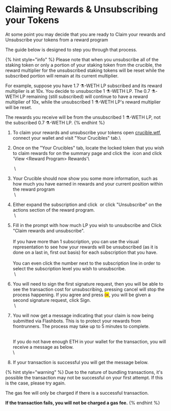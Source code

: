 # Claiming Rewards & Unsubscribing your Tokens

At some point you may decide that you are ready to Claim your rewards and Unsubscribe your tokens from a reward program

The guide below is designed to step you through that process.

{% hint style="info" %}
Please note that when you unsubscribe all of the staking token or only a portion of your staking token from the crucible, the reward multiplier for the unsubscribed staking tokens will be reset while the subscribed portion will remain at its current multiplier.&#x20;

For example, suppose you have 1.7 ⚗️-WETH LP subscribed and its reward multiplier is at 10x. You decide to unsubscribe 1 ⚗️-WETH LP. The 0.7 ⚗️-WETH LP remaining (still subscribed) will continue to have a reward multiplier of 10x, while the unsubscribed 1 ⚗️-WETH LP's reward multiplier will be reset.&#x20;

The rewards you receive will be from the unsubscribed 1 ⚗️-WETH LP, not the subscribed 0.7 ⚗️-WETH LP.
{% endhint %}

1. To claim your rewards and unsubscribe your tokens open [crucible.wtf](https://www.crucible.wtf/), connect your wallet and visit "Your Crucibles" tab.\

2.  Once on the "Your Crucibles" tab, locate the locked token that you wish to claim rewards for on the summary page and click the <img src="../.gitbook/assets/screenshot-2021-08-03-at-19.38.37.png" alt="" data-size="original"> icon and click 'View \<Reward Program> Rewards'\


    <img src="../.gitbook/assets/screenshot-2021-08-03-at-19.38.12.png" alt="" data-size="original">\
    <img src="../.gitbook/assets/screenshot-2021-08-03-at-19.39.25.png" alt="" data-size="original"> \

3. Your Crucible should now show you some more information, such as how much you have earned in rewards and your current position within the reward program \
   <img src="../.gitbook/assets/screenshot-2021-08-03-at-20.24.26.png" alt="" data-size="original"> \

4. Either expand the subscription and click <img src="../.gitbook/assets/screenshot-2021-08-03-at-20.25.08.png" alt="" data-size="original"> or click "Unsubscribe" on the actions section of the reward program.\
   <img src="../.gitbook/assets/screenshot-2021-08-03-at-20.25.44.png" alt="" data-size="original"> \

5. Fill in the prompt with how much LP you wish to unsubscribe and Click "Claim rewards and unsubscribe".\
   \
   If you have more than 1 subscription, you can use the visual representation to see how your rewards will be unsubscribed (as it is done on a last in, first out basis) for each subscription that you have.\
   \
   You can even click the number next to the subscription line in order to select the subscription level you wish to unsubscribe.\
   <img src="../.gitbook/assets/screenshot-2021-08-03-at-20.26.08.png" alt="" data-size="original"> \

6. You will need to sign the first signature request, then you will be able to see the transaction cost for unsubscribing, pressing cancel will stop the process happening. If you agree and press <mark style="color:purple;">`OK`</mark>, you will be given a second signature request, click Sign.\
   <img src="../.gitbook/assets/screenshot-2021-08-03-at-20.27.23.png" alt="" data-size="original"> \
   <img src="../.gitbook/assets/screenshot-2021-08-03-at-20.28.55.png" alt="" data-size="original"> \
   <img src="../.gitbook/assets/screenshot-2021-08-03-at-20.32.35.png" alt="" data-size="original"> \

7.  You will now get a message indicating that your claim is now being submitted via Flashbots. This is to protect your rewards from frontrunners. The process may take up to 5 minutes to complete.

    <img src="../.gitbook/assets/screenshot-2021-08-03-at-20.32.39.png" alt="" data-size="original">\
    \
    If you do not have enough ETH in your wallet for the transaction, you will receive a message as below.\
    <img src="../.gitbook/assets/screenshot-2021-08-03-at-20.35.09.png" alt="" data-size="original">\

8. If your transaction is successful you will get the message below.\
   <img src="../.gitbook/assets/screenshot-2021-08-03-at-20.33.25.png" alt="" data-size="original">

{% hint style="warning" %}
Due to the nature of bundling transactions, it's possible the transaction may not be successful on your first attempt. If this is the case, please try again.&#x20;

The gas fee will only be charged if there is a successful transaction.

**If the transaction fails, you will not be charged a gas fee.**
{% endhint %}
